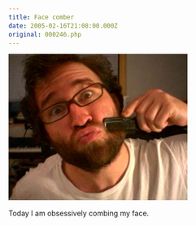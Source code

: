 ```yaml
---
title: Face comber
date: 2005-02-16T21:08:00.000Z
original: 000246.php
---
```


<p class="polaroid" style="--deg: -2deg"><img src="./face-comber.jpg" /></p>

Today I am obsessively combing my face.

